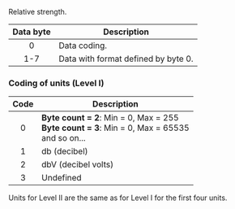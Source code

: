 Relative strength.  

 | Data byte | Description                         | 
 | :---------: | -----------                         | 
 | 0         | Data coding.                        | 
 | 1-7       | Data with format defined by byte 0. | 

### Coding of units (Level I)

 | Code | Description                                                                                        | 
 | :----: | -----------                                                                                        | 
 | 0    | **Byte count = 2**: Min = 0, Max = 255 <br> **Byte count = 3**: Min = 0, Max = 65535 <br> and so on... | 
 | 1    | db (decibel)                                                                                       | 
 | 2    | dbV (decibel volts)                                                                                | 
 | 3    | Undefined                                                                                          | 

Units for Level II are the same as for Level I for the first four units.
